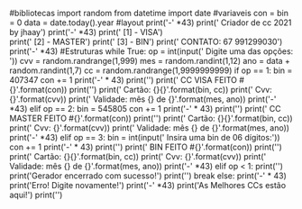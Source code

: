 #bibliotecas
import random
from datetime import date
#variaveis
con = bin = 0
data = date.today().year
#layout
print('-' *43)
print(' Criador de cc 2021 by jhaay')
print('-' *43)
print(' [1] - VISA')         
print(' [2] - MASTER')
print(' [3] - BIN')
print(' CONTATO: 67 991299030')
print('-' *43)
#Estruturas
while True:
    op = int(input(' Digite uma das opções: '))
    cvv = random.randrange(1,999)
    mes = random.randint(1,12)
    ano = data + random.randint(1,7)
    cc = random.randrange(1,9999999999)
    if op == 1:
        bin = 407347
        con += 1
        print('-' * 43)
        print('')
        print(' CC VISA FEITO #{}'.format(con))
        print('')
        print(' Cartão: {}{}'.format(bin, cc))
        print(' Cvv: {}'.format(cvv))
        print(' Validade: mês {} de {}'.format(mes, ano))
        print('-' *43)
    elif op == 2: 
        bin = 545805
        con += 1
        print('-' * 43)
        print('')
        print(' CC MASTER FEITO #{}'.format(con))
        print('')
        print(' Cartão: {}{}'.format(bin, cc))
        print(' Cvv: {}'.format(cvv))
        print(' Validade: mês {} de {}'.format(mes, ano))
        print('-' *43)
    elif op == 3:
        bin = int(input(' Insira uma bin de 06 dígitos:'))
        con += 1
        print('-' * 43)
        print('')
        print(' BIN FEITO #{}'.format(con))
        print('')
        print(' Cartão: {}{}'.format(bin, cc))
        print(' Cvv: {}'.format(cvv))
        print(' Validade: mês {} de {}'.format(mes, ano))
        print('-' *43)
    elif op < 1:
        print('')
        print('Gerador encerrado com sucesso!')
        print('')
        break
    else:
        print('-' * 43)
        print('Erro! Digite novamente!')
        print('-' *43)
    print('As Melhores CCs estão aqui!')
    print('')
